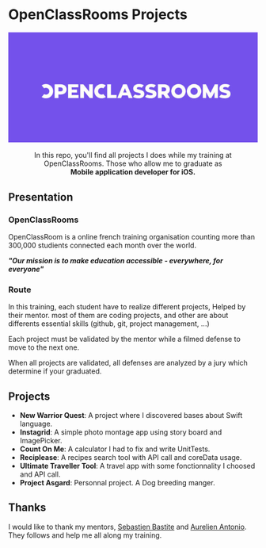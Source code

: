 # OpenClassRooms Projects

<div align="center">
    <img src="./assets/images/openClassRooms.jpg">
    <p>
        In this repo, you'll find all projects I does while my training at OpenClassRooms. Those who allow me to graduate as<br>
        <b>Mobile application developer for iOS.</b>
    </p>
</div>

## Presentation

### OpenClassRooms

OpenClassRoom is a online french training organisation counting more than 300,000 studients connected each month over the world.

_**"Our mission is to make education accessible - everywhere, for everyone"**_

### Route

In this training, each student have to realize different projects, Helped by their mentor. most of them are coding projects, and other are about differents essential skills (github, git, project management, ...)

Each project must be validated by the mentor while a filmed defense to move to the next one.

When all projects are validated, all defenses are analyzed by a jury which determine if your  graduated.

## Projects

- **New Warrior Quest**: A project where I discovered bases about Swift language.
- **Instagrid**: A simple photo montage app using story board and ImagePicker.
- **Count On Me**: A calculator I had to fix and write UnitTests.
- **Reciplease**: A recipes search tool with API call and coreData usage.
- **Ultimate Traveller Tool**: A travel app with some fonctionnality I choosed and API call.
- **Project Asgard**: Personnal project. A Dog breeding manger.



## Thanks

I would like to thank my mentors, [Sebastien Bastite](https://github.com/bastides) and [Aurelien Antonio](https://github.com/AurelienEC). They follows and help me all along my training.